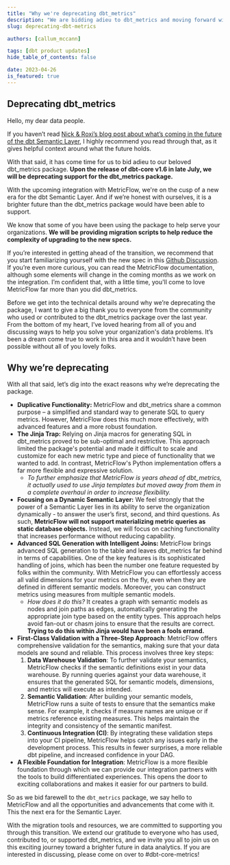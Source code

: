 ```yaml
---
title: "Why we're deprecating dbt_metrics"
description: "We are bidding adieu to dbt_metrics and moving forward with MetricFlow! Discover how this new source-available project lays the foundation for the dbt Semantic Layer. Let's dive in!"
slug: deprecating-dbt-metrics

authors: [callum_mccann]

tags: [dbt product updates]
hide_table_of_contents: false

date: 2023-04-26
is_featured: true
---
```


## Deprecating dbt_metrics

Hello, my dear data people.

If you haven’t read [Nick & Roxi’s blog post about what’s coming in the future of the dbt Semantic Layer](https://www.getdbt.com/blog/dbt-semantic-layer-whats-next/), I highly recommend you read through that, as it gives helpful context around what the future holds.

With that said, it has come time for us to bid adieu to our beloved dbt_metrics package. **Upon the release of dbt-core v1.6 in late July, we will be deprecating support for the dbt_metrics package.** 

<!--truncate-->

With the upcoming integration with MetricFlow, we're on the cusp of a new era for the dbt Semantic Layer. And if we’re honest with ourselves, it is a brighter future than the dbt_metrics package would have been able to support.

We know that some of you have been using the package to help serve your organizations. **We will be providing migration scripts to help reduce the complexity of upgrading to the new specs.** 

If you’re interested in getting ahead of the transition, we recommend that you start familiarizing yourself with the new spec in this [Github Discussion](https://github.com/dbt-labs/dbt-core/discussions/7456). If you’re even more curious, you can read the MetricFlow documentation, although some elements will change in the coming months as we work on the integration. I’m confident that, with a little time, you'll come to love MetricFlow far more than you did dbt_metrics.

Before we get into the technical details around why we’re deprecating the package, I want to give a big thank you to everyone from the community who used or contributed to the dbt_metrics package over the last year. From the bottom of my heart, I’ve loved hearing from all of you and discussing ways to help you solve your organization's data problems. It’s been a dream come true to work in this area and it wouldn’t have been possible without all of you lovely folks.

## Why we’re deprecating

With all that said, let’s dig into the exact reasons why we’re deprecating the package.

- **Duplicative Functionality:** MetricFlow and dbt_metrics share a common purpose – a simplified and standard way to generate SQL to query metrics. However, MetricFlow does this much more effectively, with advanced features and a more robust foundation.
- **The Jinja Trap:** Relying on Jinja macros for generating SQL in dbt_metrics proved to be sub-optimal and restrictive. This approach limited the package's potential and made it difficult to scale and customize for each new metric type and piece of functionality that we wanted to add. In contrast, MetricFlow's Python implementation offers a far more flexible and expressive solution.
    - *To further emphasize that MetricFlow is years ahead of dbt_metrics, it actually used to use Jinja templates but moved away from them in a complete overhaul in order to increase flexibility.*
- **Focusing on a Dynamic Semantic Layer:** We feel strongly that the power of a Semantic Layer lies in its ability to serve the organization dynamically - to answer the user’s first, second, and third questions. As such, **MetricFlow will not support materializing metric queries as static database objects.** Instead, we will focus on caching functionality that increases performance without reducing capability.
- **Advanced SQL Generation with Intelligent Joins:** MetricFlow brings advanced SQL generation to the table and leaves dbt_metrics far behind in terms of capabilities. One of the key features is its sophisticated handling of joins, which has been the number one feature requested by folks within the community. With MetricFlow you can effortlessly access all valid dimensions for your metrics on the fly, even when they are defined in different semantic models. Moreover, you can construct metrics using measures from multiple semantic models.
    - *How does it do this?* It creates a graph with semantic models as nodes and join paths as edges, automatically generating the appropriate join type based on the entity types. This approach helps avoid fan-out or chasm joins to ensure that the results are correct. **Trying to do this within Jinja would have been a fools errand.**
- **First-Class Validation with a Three-Step Approach**: MetricFlow offers comprehensive validation for the semantics, making sure that your data models are sound and reliable. This process involves three key steps:
    1. **Data Warehouse Validation**: To further validate your semantics, MetricFlow checks if the semantic definitions exist in your data warehouse. By running queries against your data warehouse, it ensures that the generated SQL for semantic models, dimensions, and metrics will execute as intended.
    2. **Semantic Validation**: After building your semantic models, MetricFlow runs a suite of tests to ensure that the semantics make sense. For example, it checks if measure names are unique or if metrics reference existing measures. This helps maintain the integrity and consistency of the semantic manifest.
    3. **Continuous Integration (CI)**: By integrating these validation steps into your CI pipeline, MetricFlow helps catch any issues early in the development process. This results in fewer surprises, a more reliable dbt pipeline, and increased confidence in your DAG.
- **A Flexible Foundation for Integration**: MetricFlow is a more flexible foundation through which we can provide our integration partners with the tools to build differentiated experiences. This opens the door to exciting collaborations and makes it easier for our partners to build.

So as we bid farewell to the `dbt_metrics` package, we say hello to MetricFlow and all the opportunities and advancements that come with it. This the next era for the Semantic Layer. 

With the migration tools and resources, we are committed to supporting you through this transition. We extend our gratitude to everyone who has used, contributed to, or supported dbt_metrics, and we invite you all to join us on this exciting journey toward a brighter future in data analytics. If you are interested in discussing, please come on over to #dbt-core-metrics!